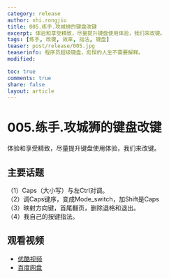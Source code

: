 ```yaml
---
category: release
author: shi.rongjiu
title: 005.练手.攻城狮的键盘改键
excerpt: 体验和享受精致，尽量提升键盘使用体验，我们来改键。
tags: [练手, 改键, 效率, 指法, 键盘]
teaser: post/release/005.jpg
teaserinfo: 程序员超级键盘，彪悍的人生不需要解释。
modified: 

toc: true
comments: true
share: false
layout: article
---
```


# 005.练手.攻城狮的键盘改键

体验和享受精致，尽量提升键盘使用体验，我们来改键。  

## 主要话题

（1）Caps（大小写）与左Ctrl对调。  
（2）调Caps键序，变成Mode_switch，加Shift是Caps  
（3）映射方向键，首尾翻页，删除退格和退出。  
（4）我自己的按键指法。

## 观看视频

  * [优酷视频](http://v.youku.com/v_show/id_XNzkzMDgyMjUy.html)
  * [百度网盘](http://pan.baidu.com/share/link?shareid=4181410589&uk=1380913564&fid=401028855718447)
